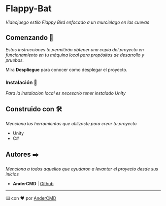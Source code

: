 # Flappy-Bat

_Videojuego estilo Flappy Bird enfocado a un murcielago en las cuevas_

## Comenzando 🚀

_Estas instrucciones te permitirán obtener una copia del proyecto en funcionamiento en tu máquina local para propósitos de desarrollo y pruebas._

Mira **Despliegue** para conocer como desplegar el proyecto.

### Instalación 🔧

_Para la instalacion local es necesario tener instalado Unity_

## Construido con 🛠️

_Menciona las herramientas que utilizaste para crear tu proyecto_

- Unity
- C#

## Autores ✒️

_Menciona a todos aquellos que ayudaron a levantar el proyecto desde sus inicios_

* **AnderCMD** | [Github](https://github.com/AnderCMD)

---
⌨️ con ❤️ por [AnderCMD](https://github.com/AnderCMD)
